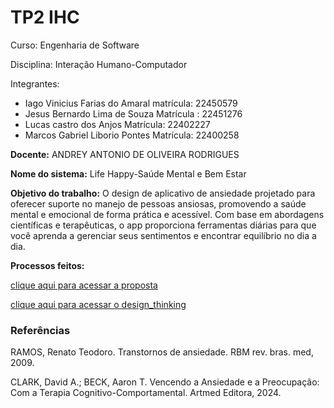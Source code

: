 # TP2 IHC
Curso: Engenharia de Software


Disciplina: Interação Humano-Computador

Integrantes:
* Iago Vinicius Farias do Amaral matrícula: 22450579
* Jesus Bernardo Lima de Souza Matrícula : 22451276
* Lucas castro dos Anjos Matrícula: 22402227
* Marcos Gabriel Liborio Pontes Matrícula: 22400258

**Docente:** ANDREY ANTONIO DE OLIVEIRA RODRIGUES

**Nome do sistema:** Life Happy-Saúde Mental e Bem Estar

**Objetivo do trabalho:** O design de aplicativo de ansiedade projetado para oferecer suporte no manejo de pessoas ansiosas, promovendo a saúde mental e emocional de forma prática e acessível. Com base em abordagens científicas e terapêuticas, o app proporciona ferramentas diárias para que você aprenda a gerenciar seus sentimentos e encontrar equilíbrio no dia a dia.

**Processos feitos:**

[clique aqui para acessar a proposta](https://github.com/Ghostdoce/IHC2/tree/main/docs/1.%20Proposta)


[clique aqui para acessar o design_thinking](https://github.com/Ghostdoce/IHC2/tree/main/docs/2.%20Design_Thinking)

###  Referências


RAMOS, Renato Teodoro. Transtornos de ansiedade. RBM rev. bras. med, 2009.

CLARK, David A.; BECK, Aaron T. Vencendo a Ansiedade e a Preocupação: Com a Terapia Cognitivo-Comportamental. Artmed Editora, 2024.
